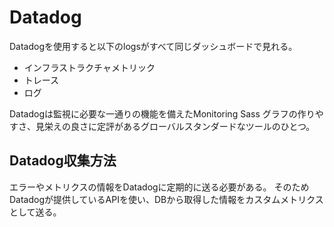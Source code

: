 # Datadog

Datadogを使用すると以下のlogsがすべて同じダッシュボードで見れる。
- インフラストラクチャメトリック
- トレース
- ログ

Datadogは監視に必要な一通りの機能を備えたMonitoring Sass
グラフの作りやすさ、見栄えの良さに定評があるグローバルスタンダードなツールのひとつ。

## Datadog収集方法

エラーやメトリクスの情報をDatadogに定期的に送る必要がある。
そのためDatadogが提供しているAPIを使い、DBから取得した情報をカスタムメトリクスとして送る。

